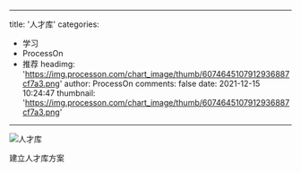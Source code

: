 
---
title: '人才库'
categories: 
 - 学习
 - ProcessOn
 - 推荐
headimg: 'https://img.processon.com/chart_image/thumb/6074645107912936887cf7a3.png'
author: ProcessOn
comments: false
date: 2021-12-15 10:24:47
thumbnail: 'https://img.processon.com/chart_image/thumb/6074645107912936887cf7a3.png'
---

<div>   
<img class="thumb" alt="人才库" src="https://img.processon.com/chart_image/thumb/6074645107912936887cf7a3.png" referrerpolicy="no-referrer">
<p>建立人才库方案</p>  
</div>
            